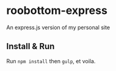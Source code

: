 # roobottom-express
An express.js version of my personal site

## Install & Run

Run `npm install` then `gulp`, et voila.
